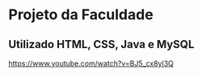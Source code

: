 # Projeto da Faculdade
## Utilizado HTML, CSS, Java e MySQL
https://www.youtube.com/watch?v=BJ5_cx8yl3Q
